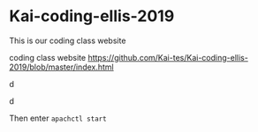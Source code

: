# Kai-coding-ellis-2019
This is our coding class website

coding class website
https://github.com/Kai-tes/Kai-coding-ellis-2019/blob/master/index.html

  d

d

Then enter
```apachctl start```
